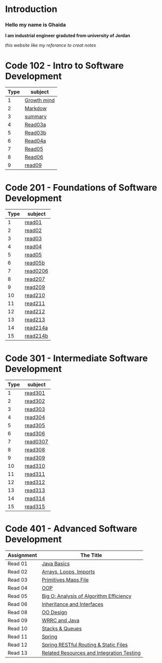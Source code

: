 # Introduction 
### Hello my name is Ghaida
**I am industrial engineer graduted from university of Jordan**

*this website like my referance to creat  notes*



# Code 102 - Intro to Software Development


| Type     | subject  |
| ----------- | ----------- |
| 1      |[Growth mind](/Growthmindset.md)   |
| 2  |  [Markdow](/Markdown.md)       |
|    3  |[summary](/summary.md)|
|4      |[Read03a](/read03a.md)|
|5    |[Read03b](/read03b.md)|
|6|[Read04a](/read04a)|
|7| [Read05](/read05)|
|8|[Read06](/read6)|
|9|[read09](/read09)|

# Code 201 - Foundations of Software Development


| Type     | subject  |
| ----------- | ----------- |
| 1      | [read01](/read01.md)   |
|2|[read02](/read02.md)|
|3|[read03](/read03.md)|
|4|[read04](/readtues.md)|
|5|[read05](/read205.md)|
|6|[read05b](/reas205b.md)|
|7|[read0206](/read206.md)|
|8|[read207](/read207.md)|
|9|[read209](/read208.md)|
|10|[read210](/read210.md)|
|11|[read211](/read211.md)|
|12|[read212](/read212.md)|
|13|[read213](/read213.md)|
|14|[read214a](/read214a.md)|
|15|[read214b](/read214b.md)|


# Code 301 - Intermediate Software Development
| Type     | subject  |
| ----------- | ----------- |
| 1| [read301](/read301.md)   |
|2|[read302](/read302.md)|
|3|[read303](/read303.md)|
|4|[read304](/read304.md)|
|5|[read305](/read305.md)|
|6|[read306](/read306.md)|
|7|[read0307](/read307.md)|
|8|[read308](/read308.md)|
|9|[read309](/read309.md)|
|10|[read310](/read310.md)|
|11|[read311](/read311.md)|
|12|[read312](/read312.md)|
|13|[read313](/read313.md)|
|14|[read314](/read314.md)|
|15|[read315](/)|


# Code 401 - Advanced Software Development

| Assignment | The Title	  |
| ----------- | ----------- |
|Read 01| [Java Basics](/read401.md)   |
|Read 02| [ Arrays, Loops, Imports](/read402.md)   |
|Read 03| [Primitives,Maps,File](/read403.md)   |
|Read 04 | [ OOP](/read404.md)|
|Read 05| [ Big O: Analysis of Algorithm Efficiency](/read405.md)|
|Read 06| [ Inheritance and Interfaces](/read406.md)|
|Read 08| [ OO Design](/read408.md)|
|Read 09| [ WRRC and Java](/read409.md)|
|Read 10| [Stacks & Queues](/read410.md)|
|Read 11| [Spring](/read411.md)|
|Read 12| [Spring RESTful Routing & Static Files](/read412.md)|
|Read 13| [Related Resources and Integration Testing](/read413.md)|








